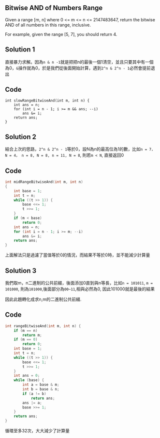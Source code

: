 ## Bitwise AND of Numbers Range

Given a range [m, n] where 0 <= m <= n <= 2147483647, return the bitwise AND of all numbers in this range, inclusive.

For example, given the range [5, 7], you should return 4. 

## Solution 1

直接暴力求解。因為`n & n -1`就是把把n的最後一個1清空，並且只要其中有一個為0，`&`操作就為0，於是我們從後面開始計算，遇到`2^n & 2^n - 1`必然會提前退出

## Code
```
int slowRangeBitwiseAnd(int m, int n) {
	int ans = n;
	for (int i = n - 1; i >= m && ans; --i)
		ans &= i;
	return ans;
}
```

## Solution 2

結合上次的思路，`2^n & 2^n - 1`等於0，設N為n的最高位為1的數，比如`n = 7， N = 4， n = 8, N = 8, n = 11, N = 8`, 則若`m < N`, 直接返回0

## Code
```c
int midRangeBitwiseAnd(int m, int n)
{
	int base = 1;
	int t = n;
	while ((t >> 1)) {
		base <<= 1;
		t >>= 1;
	}
	if (m < base)
		return 0;
	int ans = n;
	for (int i = n - 1; i >= m; --i)
		ans &= i;
	return ans;
}
```

上面解法只是過濾了當值等於0的情況，而結果不等於0時，並不能減少計算量

## Solution 3

我們取m，n二進制的公共前綴，後面添加0直到與n等長，比如`n = 101011`, `m = 101000`, 則為`101000`,後面部分為`00~11`,相與必然為0, 因此101000就是最後的結果

因此此題轉化成求n,m的二進制公共前綴.

## Code
```c
int rangeBitwiseAnd(int m, int n) {
	if (m == n)
		return m;
	if (m == 0)
		return 0;
	int base = 1;
	int t = n;
	while ((t >> 1)) {
		base <<= 1;
		t >>= 1;
	}
	int ans = 0;
	while (base) {
		int a = base & m;
		int b = base & n;
		if (a != b)
			return ans;
		ans |= a;
		base >>= 1;
	}
	return ans;
}
```

循環至多32次，大大減少了計算量
